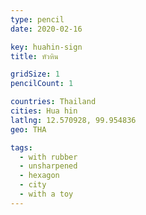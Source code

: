 ```yaml
---
type: pencil
date: 2020-02-16

key: huahin-sign
title: หัวหิน

gridSize: 1
pencilCount: 1

countries: Thailand
cities: Hua hin
latlng: 12.570928, 99.954836
geo: THA

tags:
  - with rubber
  - unsharpened
  - hexagon
  - city
  - with a toy
---
```

